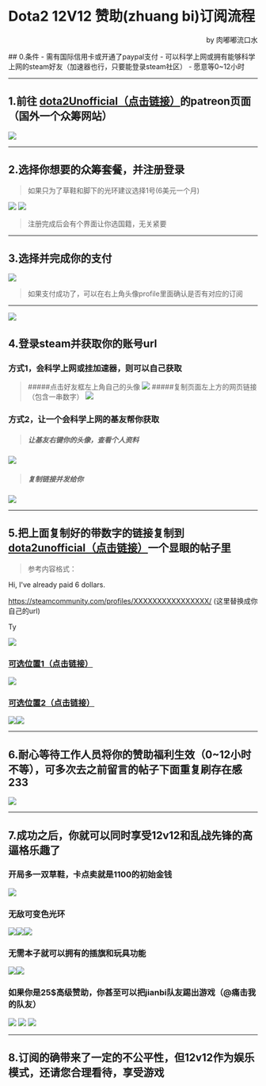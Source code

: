 # Dota2 12V12 赞助(zhuang bi)订阅流程
<p align="right">by 肉嘟嘟流口水</p>
## 0.条件
- 需有国际信用卡或开通了paypal支付
- 可以科学上网或拥有能够科学上网的steam好友（加速器也行，只要能登录steam社区）
- 愿意等0~12小时

---
## 1.前往 [dota2Unofficial（点击链接）](https://www.patreon.com/join/dota2unofficial?)的patreon页面（国外一个众筹网站）
![](http://ww2.sinaimg.cn/large/006tNc79ly1g54zvoxhf0j31400l9795.jpg)

---
## 2.选择你想要的众筹套餐，并注册登录
> 如果只为了草鞋和脚下的光环建议选择1号(6美元一个月)

![](http://ww4.sinaimg.cn/large/006tNc79ly1g550b00x05j30700j1dgy.jpg)  ![](http://ww4.sinaimg.cn/large/006tNc79ly1g550czoyxqj30eg0i9js4.jpg)
> 注册完成后会有个界面让你选国籍，无关紧要

---
## 3.选择并完成你的支付
![](http://ww4.sinaimg.cn/large/006tNc79ly1g550iwe56dj30ph0j9abr.jpg)
> 如果支付成功了，可以在右上角头像profile里面确认是否有对应的订阅

---
![](http://ww2.sinaimg.cn/large/006tNc79ly1g550vbtd0xj30q80clwfj.jpg)
## 4.登录steam并获取你的账号url
### 方式1，会科学上网或挂加速器，则可以自己获取
> #####点击好友框左上角自己的头像
![](http://ww3.sinaimg.cn/large/006tNc79ly1g551h69w7hj309a03574v.jpg)
> #####复制页面左上方的网页链接（包含一串数字）
![](http://ww1.sinaimg.cn/large/006tNc79ly1g551hln5j0j30ig06lacx.jpg)
### 方式2，让一个会科学上网的基友帮你获取
> ##### 让基友右键你的头像，查看个人资料
![](http://ww3.sinaimg.cn/large/006tNc79ly1g551i9cp7fj305505eglv.jpg)
> ##### 复制链接并发给你
![](http://ww2.sinaimg.cn/large/006tNc79ly1g551itz6kjj30dk03yt91.jpg)

---
## 5.把上面复制好的带数字的链接复制到[dota2unofficial（点击链接）](https://www.patreon.com/dota2unofficial/posts)一个显眼的帖子里
> 参考内容格式：

Hi, I've already paid 6 dollars. 

https://steamcommunity.com/profiles/XXXXXXXXXXXXXXXX/ (这里替换成你自己的url)

Ty

![](http://ww1.sinaimg.cn/large/006tNc79ly1g5520lw6osj30qh0g0whn.jpg)

### [可选位置1（点击链接）](https://www.patreon.com/dota2unofficial/community)
![](http://ww3.sinaimg.cn/large/006tNc79ly1g5529a1iqfj30of0co75y.jpg)

### [可选位置2（点击链接）](https://www.patreon.com/posts/let-us-know-if-24702095)
![](http://ww4.sinaimg.cn/large/006tNc79ly1g551tsy9bjj30gr0g7jt1.jpg)![](http://ww1.sinaimg.cn/large/006tNc79ly1g5526oky9nj30g309b3z6.jpg)

---
## 6.耐心等待工作人员将你的赞助福利生效（0~12小时不等），可多次去之前留言的帖子下面重复刷存在感233
![](http://ww2.sinaimg.cn/large/006tNc79ly1g552ruiql6j30eh0fhmyl.jpg)

---
## 7.成功之后，你就可以同时享受12v12和乱战先锋的高逼格乐趣了
### 开局多一双草鞋，卡点卖就是1100的初始金钱
![](http://ww2.sinaimg.cn/large/006tNc79ly1g553fs77kbj30fb08pjxn.jpg)
### 无敌可变色光环
![](http://ww3.sinaimg.cn/large/006tNc79ly1g553dwu2g2j307r07bwjl.jpg)![](http://ww1.sinaimg.cn/large/006tNc79ly1g553dtof0hj308l085teq.jpg)![](http://ww2.sinaimg.cn/large/006tNc79ly1g553dn5038j307x07b43o.jpg)
### 无需本子就可以拥有的插旗和玩具功能
![](http://ww4.sinaimg.cn/large/006tNc79ly1g553g552rtj30d809k4ak.jpg)![](http://ww2.sinaimg.cn/large/006tNc79ly1g553gdt8fpj30p50lgnpd.jpg)
### 如果你是25$高级赞助，你甚至可以把jianbi队友踢出游戏（@痛击我的队友）
![](http://ww2.sinaimg.cn/large/006tNc79ly1g553iz6ynwj30cx09gwi7.jpg)
![](http://ww4.sinaimg.cn/large/006tNc79ly1g553iv1vu1j30fb03fq6h.jpg)
![](http://ww4.sinaimg.cn/large/006tNc79ly1g554c666z9j30c407eaaw.jpg)

---
## 8.订阅的确带来了一定的不公平性，但12v12作为娱乐模式，还请您合理看待，享受游戏
